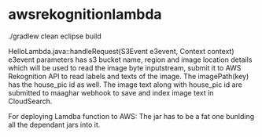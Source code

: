 # awsrekognitionlambda

./gradlew clean eclipse build

HelloLambda.java::handleRequest(S3Event e3event, Context context)
    e3event parameters has s3 bucket name, region and image location details which will be used
    to read the image byte inputstream, submit it to AWS Rekognition API to read labels and texts of the image.
    The imagePath(key) has the house_pic id as well.
    The image text along with house_pic id are  submitted to maaghar webhook to save and index image text in CloudSearch.
    

For deploying Lamdba function to AWS: The jar has to be a fat one bunlding all the dependant jars into it.
